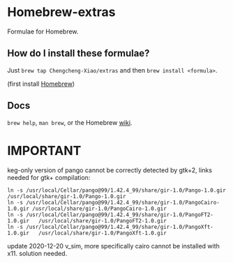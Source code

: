 Homebrew-extras
===============
Formulae for Homebrew.

How do I install these formulae?
--------------------------------
Just `brew tap Chengcheng-Xiao/extras` and then `brew install <formula>`.


(first install [Homebrew](http://brew.sh))

Docs
----
`brew help`, `man brew`, or the Homebrew [wiki][].

[wiki]:http://wiki.github.com/Homebrew/homebrew

# IMPORTANT
keg-only version of pango cannot be correctly detected by gtk+2, links needed for gtk+ compilation:
```
ln -s /usr/local/Cellar/pango@99/1.42.4_99/share/gir-1.0/Pango-1.0.gir      /usr/local/share/gir-1.0/Pango-1.0.gir
ln -s /usr/local/Cellar/pango@99/1.42.4_99/share/gir-1.0/PangoCairo-1.0.gir /usr/local/share/gir-1.0/PangoCairo-1.0.gir
ln -s /usr/local/Cellar/pango@99/1.42.4_99/share/gir-1.0/PangoFT2-1.0.gir   /usr/local/share/gir-1.0/PangoFT2-1.0.gir
ln -s /usr/local/Cellar/pango@99/1.42.4_99/share/gir-1.0/PangoXft-1.0.gir   /usr/local/share/gir-1.0/PangoXft-1.0.gir
```
update 2020-12-20
v_sim, more specifically cairo cannot be installed with x11. solution needed.
